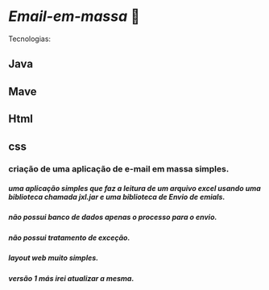 # *Email-em-massa*  :email:
Tecnologias:
## Java
##  Mave
##  Html 
## css

### criação de uma aplicação de e-mail em massa simples.
##### uma aplicação simples que faz a leitura de um arquivo excel usando uma biblioteca chamada jxl.jar e uma biblioteca de Envio de emials.
##### não possui banco de dados apenas o processo para o envio.
##### não possui tratamento de exceção.
##### layout web muito simples.
##### versão 1 más irei atualizar a mesma.
